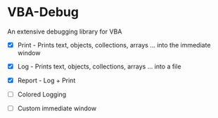 # VBA-Debug
An extensive debugging library for VBA

* [x] Print - Prints text, objects, collections, arrays ... into the immediate window

* [x] Log - Prints text, objects, collections, arrays ... into a file

* [x] Report - Log + Print

* [ ] Colored Logging

* [ ] Custom immediate window
